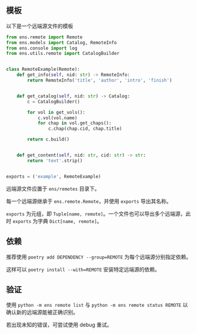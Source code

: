 ## 模板

以下是一个远端源文件的模板

```python
from ens.remote import Remote
from ens.models import Catalog, RemoteInfo
from ens.console import log
from ens.utils.remote import CatalogBuilder


class RemoteExample(Remote):
    def get_info(self, nid: str) -> RemoteInfo:
        return RemoteInfo('title', 'author', 'intro', 'finish')


    def get_catalog(self, nid: str) -> Catalog:
        c = CatalogBuilder()

        for vol in get_vols():
            c.vol(vol.name)
            for chap in vol.get_chaps():
                c.chap(chap.cid, chap.title)

        return c.build()


    def get_content(self, nid: str, cid: str) -> str:
        return 'text'.strip()


exports = ('example', RemoteExample)
```

远端源文件应置于 `ens/remotes` 目录下。

每一个远端源继承于 `ens.remote.Remote`，并使用 `exports` 导出其名称。

`exports` 为元组，即 `Tuple[name, remote]`。一个文件也可以导出多个远端源，此时 `exports` 为字典 `Dict[name, remote]`。

## 依赖

推荐使用 `poetry add DEPENDENCY --group=REMOTE` 为每个远端源分别指定依赖。

这样可以 `poetry install --with=REMOTE` 安装特定远端源的依赖。

## 验证

使用 `python -m ens remote list` 与 `python -m ens remote status REMOTE` 以确认新的远端源能被正确识别。

若出现未知的错误，可尝试使用 debug 重试。
